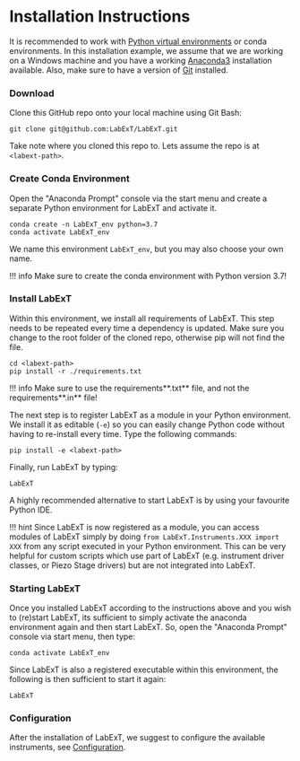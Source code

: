 # Installation Instructions

It is recommended to work with [Python virtual environments](https://docs.python.org/3.7/library/venv.html#module-venv)
or conda environments. In this installation example, we assume that we are working on a Windows machine
and you have a working [Anaconda3](https://www.anaconda.com/products/individual/) installation available.
Also, make sure to have a version of [Git](https://git-scm.com) installed.

### Download

Clone this GitHub repo onto your local machine using Git Bash:
```
git clone git@github.com:LabExT/LabExT.git
```

Take note where you cloned this repo to. Lets assume the repo is at `<labext-path>`.

### Create Conda Environment

Open the "Anaconda Prompt" console via the start menu and create a separate Python environment for LabExT and activate
it.
```
conda create -n LabExT_env python=3.7
conda activate LabExT_env
```
We name this environment `LabExT_env`, but you may also choose your own name.

!!! info
    Make sure to create the conda environment with Python version 3.7!

### Install LabExT

Within this environment, we install all requirements of LabExT. This step needs to be repeated every time a dependency
is updated. Make sure you change to the root folder of the cloned repo, otherwise pip will not find the file.
```
cd <labext-path>
pip install -r ./requirements.txt
```

!!! info
    Make sure to use the requirements**.txt** file, and not the requirements**.in** file!

The next step is to register LabExT as a module in your Python environment. We install it as editable (`-e`) so you can
easily change Python code without having to re-install every time. Type the following commands:
```
pip install -e <labext-path>
```

Finally, run LabExT by typing:
```
LabExT
```
A highly recommended alternative to start LabExT is by using your favourite Python IDE.

!!! hint
    Since LabExT is now registered as a module, you can access modules of LabExT simply by
    doing `from LabExT.Instruments.XXX import XXX` from any script executed in your Python environment.
    This can be very helpful for custom scripts which use part of LabExT (e.g. instrument driver classes, or
    Piezo Stage drivers) but are not integrated into LabExT.


### Starting LabExT

Once you installed LabExT according to the instructions above and you wish to (re)start LabExT,
its sufficient to simply activate the anaconda environment again and then start LabExT.
So, open the "Anaconda Prompt" console via start menu, then type:
```
conda activate LabExT_env
``` 
Since LabExT is also a registered executable within this environment, the following is then sufficient to start it 
again:
```
LabExT
```

### Configuration

After the installation of LabExT, we suggest to configure the available instruments, see
[Configuration](./settings_configuration.md).

